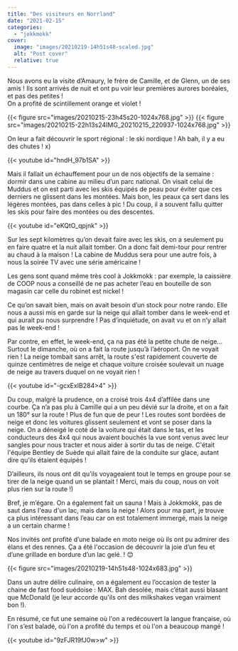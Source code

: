 ```yaml
---
title: "Des visiteurs en Norrland"
date: "2021-02-15"
categories: 
  - "jokkmokk"
cover:
  image: "images/20210219-14h51s48-scaled.jpg"
  alt: "Post cover"
  relative: true
---
```


Nous avons eu la visite d’Amaury, le frère de Camille, et de Glenn, un de ses amis ! Ils sont arrivés de nuit et ont pu voir leur premières aurores boréales, et pas des petites !  
On a profité de scintillement orange et violet !

{{< figure src="images/20210215-23h45s20-1024x768.jpg" >}}
{{< figure src="images/20210215-22h13s24IMG_20210215_220937-1024x768.jpg" >}}

On leur a fait découvrir le sport régional : le ski nordique ! Ah bah, il y a eu des chutes ! x)

{{< youtube id="hndH_97b1SA" >}}
 <br/>

Mais il fallait un échauffement pour un de nos objectifs de la semaine : dormir dans une cabine au milieu d’un parc national. On visait celui de Muddus et on est parti avec les skis équipés de peau pour éviter que ces derniers ne glissent dans les montées. Mais bon, les peaux ça sert dans les légères montées, pas dans celles à pic ! Du coup, il a souvent fallu quitter les skis pour faire des montées ou des descentes.

{{< youtube id="eKQtO_qpjnk" >}}
 <br/>

Sur les sept kilomètres qu’on devait faire avec les skis, on a seulement pu en faire quatre et la nuit allait tomber. On a donc fait demi-tour pour rentrer au chaud à la maison ! La cabine de Muddus sera pour une autre fois, à nous la soirée TV avec une série américaine !

Les gens sont quand même très cool à Jokkmokk : par exemple, la caissière de COOP nous a conseillé de ne pas acheter l’eau en bouteille de son magasin car celle du robinet est nickel !

Ce qu’on savait bien, mais on avait besoin d’un stock pour notre rando. Elle nous a aussi mis en garde sur la neige qui allait tomber dans le week-end et qui aurait pu nous surprendre ! Pas d’inquiétude, on avait vu et on n’y allait pas le week-end !

Par contre, en effet, le week-end, ça na pas été la petite chute de neige... Surtout le dimanche, où on a fait la route jusqu’à l’aéroport. On ne voyait rien ! La neige tombait sans arrêt, la route s'est rapidement couverte de quinze centimètres de neige et chaque voiture croisée soulevait un nuage de neige au travers duquel on ne voyait rien !

{{< youtube id="-gcxExIB284>4" >}}
 <br/>

Du coup, malgré la prudence, on a croisé trois 4x4 d’affilée dans une courbe. Ça n’a pas plu à Camille qui a un peu dévié sur la droite, et on a fait un 180° sur la route ! Plus de fun que de peur ! Les routes sont bordées de neige et donc les voitures glissent seulement et vont se poser dans la neige. On a déneigé le coté de la voiture qui était dans le tas, et les conducteurs des 4x4 qui nous avaient bouchés la vue sont venus avec leur sangles pour nous tracter et nous aider à sortir du tas de neige. C'était l'équipe Bentley de Suède qui allait faire de la conduite sur glace, autant dire qu'ils étaient équipés !

D’ailleurs, ils nous ont dit qu’ils voyageaient tout le temps en groupe pour se tirer de la neige quand un se plantait ! Merci, mais du coup, nous on voit plus rien sur la route !)

Bref, je m’égare. On a également fait un sauna ! Mais à Jokkmokk, pas de saut dans l'eau d'un lac, mais dans la neige ! Alors pour ma part, je trouve ça plus intéressant dans l’eau car on est totalement immergé, mais la neige a un certain charme !

Nos invités ont profité d’une balade en moto neige où ils ont pu admirer des élans et des rennes. Ça a été l'occasion de découvrir la joie d’un feu et d’une grillade en bordure d’un lac gelé. ! 😊

{{< figure src="images/20210219-14h51s48-1024x683.jpg" >}}

Dans un autre délire culinaire, on a également eu l’occasion de tester la chaine de fast food suédoise : MAX. Bah desolée, mais c’était aussi blasant que McDonald (je leur accorde qu'ils ont des milkshakes vegan vraiment bon !).

En résumé, ce fut une semaine où l'on a redécouvert la langue française, où l'on s’est baladé, où l'on a profité du temps et où l'on a beaucoup mangé !

{{< youtube id="9zFJR19fJ0w>w" >}}
 <br/>
